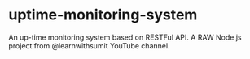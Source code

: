 # uptime-monitoring-system
An up-time monitoring system based on  RESTFul API. A RAW Node.js project from @learnwithsumit YouTube channel.

